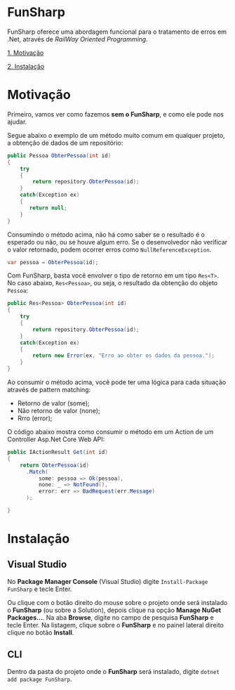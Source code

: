 # FunSharp

FunSharp oferece uma abordagem funcional para o tratamento de erros em .Net, através de *RailWay Oriented Programming*. 

[1. Motivação](#motivação)

[2. Instalação](#instalação)

# Motivação

Primeiro, vamos ver como fazemos **sem o FunSharp**, e como ele pode nos ajudar.

Segue abaixo o exemplo de um método muito comum em qualquer projeto, a obtenção de dados de um repositório:

```csharp
public Pessoa ObterPessoa(int id)
{
    try
    {
        return repository.ObterPessoa(id);
    }
    catch(Exception ex)
    {
       return null;
    }
}
```
Consumindo o método acima, não há como saber se o resultado é o esperado ou não, ou se houve algum erro. Se o desenvolvedor não verificar o valor retornado, podem ocorrer erros como `NullReferenceException`.

```csharp
var pessoa = ObterPessoa(id);
```

Com FunSharp, basta você envolver o tipo de retorno em um tipo `Res<T>`. No caso abaixo, `Res<Pessoa>`, ou seja, o resultado da obtenção do objeto `Pessoa`:

```csharp
public Res<Pessoa> ObterPessoa(int id)
{
    try
    {
        return repository.ObterPessoa(id);
    }
    catch(Exception ex)
    {
        return new Error(ex, "Erro ao obter os dados da pessoa.");
    }
}
```

Ao consumir o método acima, você pode ter uma lógica para cada situação através de pattern matching:
- Retorno de valor (some);
- Não retorno de valor (none);
- Rrro (error);

O código abaixo mostra como consumir o método em um Action de um Controller Asp.Net Core Web API:

```csharp
public IActionResult Get(int id)
{
    return ObterPessoa(id)
      .Match(
          some: pessoa => Ok(pessoa),
          none: _ => NotFound(),
          error: err => BadRequest(err.Message)
      );

}
```

# Instalação

## Visual Studio

No **Package Manager Console** (Visual Studio) digite `Install-Package FunSharp` e tecle Enter.

Ou clique com o botão direito do mouse sobre o projeto onde será instalado o **FunSharp** (ou sobre a Solution), depois clique na opção **Manage NuGet Packages...**. Na aba **Browse**, digite no campo de pesquisa **FunSharp** e tecle Enter. Na listagem, clique sobre o **FunSharp** e no painel lateral direito clique no botão **Install**.

## CLI

Dentro da pasta do projeto onde o **FunSharp** será instalado, digite `dotnet add package FunSharp`.
